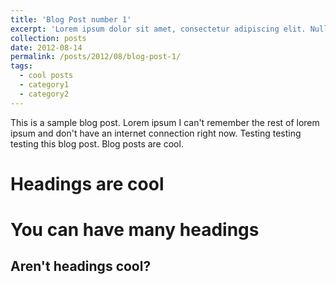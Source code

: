 ```yaml
---
title: 'Blog Post number 1'
excerpt: 'Lorem ipsum dolor sit amet, consectetur adipiscing elit. Nullam vitae elit et ipsum mollis ullamcorper. In eget eleifend massa, id tincidunt nisl. Phasellus et auctor lectus. Fusce pharetra elementum pulvinar. Morbi convallis eget est a aliquam. Donec dictum sed tellus quis vulputate. Morbi egestas in mauris a commodo. Sed non laoreet odio. Curabitur in lectus non est suscipit feugiat ullamcorper sed tellus. Aenean placerat tristique molestie. Integer dapibus tellus vel sapien finibus, nec iaculis erat suscipit.'
collection: posts
date: 2012-08-14
permalink: /posts/2012/08/blog-post-1/
tags:
  - cool posts
  - category1
  - category2
---
```


This is a sample blog post. Lorem ipsum I can't remember the rest of lorem ipsum and don't have an internet connection right now. Testing testing testing this blog post. Blog posts are cool.

Headings are cool
======

You can have many headings
======

Aren't headings cool?
------



